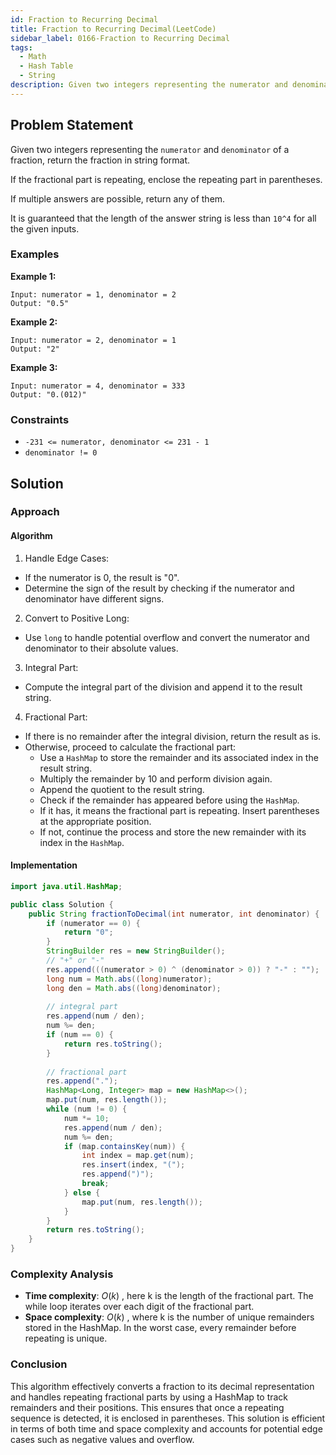 ```yaml
---
id: Fraction to Recurring Decimal
title: Fraction to Recurring Decimal(LeetCode)
sidebar_label: 0166-Fraction to Recurring Decimal
tags:
  - Math
  - Hash Table
  - String
description: Given two integers representing the numerator and denominator of a fraction, return the fraction in string format.
---
```


## Problem Statement

Given two integers representing the `numerator` and `denominator` of a fraction, return the fraction in string format.

If the fractional part is repeating, enclose the repeating part in parentheses.

If multiple answers are possible, return any of them.

It is guaranteed that the length of the answer string is less than `10^4` for all the given inputs.

### Examples

**Example 1:**

```plaintext
Input: numerator = 1, denominator = 2
Output: "0.5"
```

**Example 2:**

```plaintext
Input: numerator = 2, denominator = 1
Output: "2"
```

**Example 3:**

```plaintext
Input: numerator = 4, denominator = 333
Output: "0.(012)"
```

### Constraints

- `-231 <= numerator, denominator <= 231 - 1`
- `denominator != 0`

## Solution

### Approach 

#### Algorithm

1. Handle Edge Cases:
* If the numerator is 0, the result is "0".
* Determine the sign of the result by checking if the numerator and denominator have different signs.
2. Convert to Positive Long:
* Use `long` to handle potential overflow and convert the numerator and denominator to their absolute values.
3. Integral Part:
* Compute the integral part of the division and append it to the result string.
4. Fractional Part:
* If there is no remainder after the integral division, return the result as is.
* Otherwise, proceed to calculate the fractional part:
  * Use a `HashMap` to store the remainder and its associated index in the result string.
  * Multiply the remainder by 10 and perform division again.
  * Append the quotient to the result string.
  * Check if the remainder has appeared before using the `HashMap`.
  * If it has, it means the fractional part is repeating. Insert parentheses at the appropriate position.
  * If not, continue the process and store the new remainder with its index in the `HashMap`.

#### Implementation

```Java
import java.util.HashMap;

public class Solution {
    public String fractionToDecimal(int numerator, int denominator) {
        if (numerator == 0) {
            return "0";
        }
        StringBuilder res = new StringBuilder();
        // "+" or "-"
        res.append(((numerator > 0) ^ (denominator > 0)) ? "-" : "");
        long num = Math.abs((long)numerator);
        long den = Math.abs((long)denominator);
        
        // integral part
        res.append(num / den);
        num %= den;
        if (num == 0) {
            return res.toString();
        }
        
        // fractional part
        res.append(".");
        HashMap<Long, Integer> map = new HashMap<>();
        map.put(num, res.length());
        while (num != 0) {
            num *= 10;
            res.append(num / den);
            num %= den;
            if (map.containsKey(num)) {
                int index = map.get(num);
                res.insert(index, "(");
                res.append(")");
                break;
            } else {
                map.put(num, res.length());
            }
        }
        return res.toString();
    }
}
```

### Complexity Analysis

- **Time complexity**: $O(k)$ , here k is the length of the fractional part. The while loop iterates over each digit of the fractional part.
- **Space complexity**: $O(k)$ , where k is the number of unique remainders stored in the HashMap. In the worst case, every remainder before repeating is unique.

### Conclusion

This algorithm effectively converts a fraction to its decimal representation and handles repeating fractional parts by using a HashMap to track remainders and their positions. This ensures that once a repeating sequence is detected, it is enclosed in parentheses. This solution is efficient in terms of both time and space complexity and accounts for potential edge cases such as negative values and overflow.
